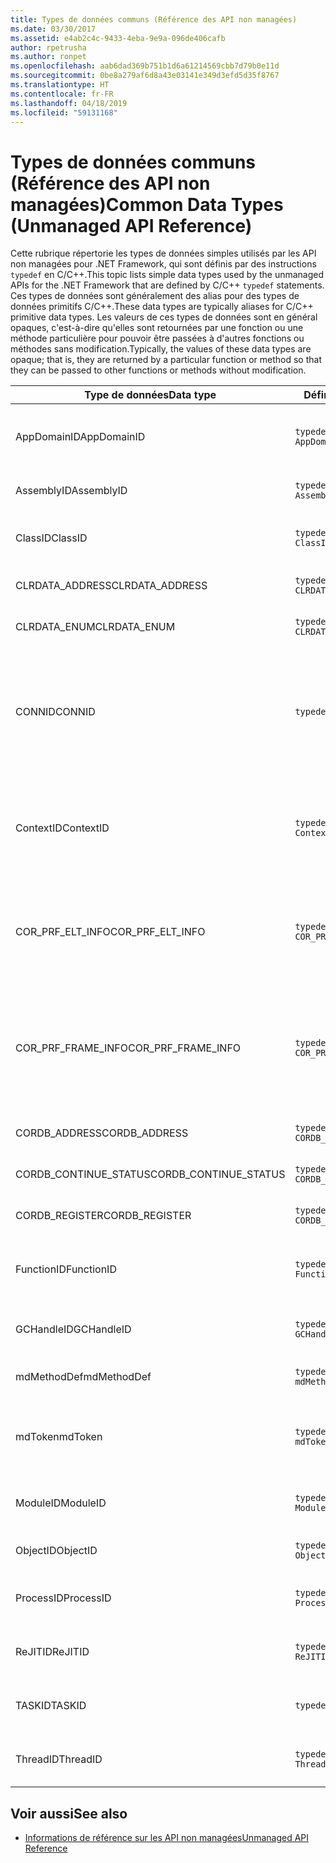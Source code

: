 ```yaml
---
title: Types de données communs (Référence des API non managées)
ms.date: 03/30/2017
ms.assetid: e4ab2c4c-9433-4eba-9e9a-096de406cafb
author: rpetrusha
ms.author: ronpet
ms.openlocfilehash: aab6dad369b751b1d6a61214569cbb7d79b0e11d
ms.sourcegitcommit: 0be8a279af6d8a43e03141e349d3efd5d35f8767
ms.translationtype: HT
ms.contentlocale: fr-FR
ms.lasthandoff: 04/18/2019
ms.locfileid: "59131168"
---
```

# <a name="common-data-types-unmanaged-api-reference"></a><span data-ttu-id="7bea3-102">Types de données communs (Référence des API non managées)</span><span class="sxs-lookup"><span data-stu-id="7bea3-102">Common Data Types (Unmanaged API Reference)</span></span>
<span data-ttu-id="7bea3-103">Cette rubrique répertorie les types de données simples utilisés par les API non managées pour .NET Framework, qui sont définis par des instructions `typedef` en C/C++.</span><span class="sxs-lookup"><span data-stu-id="7bea3-103">This topic lists simple data types used by the unmanaged APIs for the .NET Framework that are defined by C/C++ `typedef` statements.</span></span> <span data-ttu-id="7bea3-104">Ces types de données sont généralement des alias pour des types de données primitifs C/C++.</span><span class="sxs-lookup"><span data-stu-id="7bea3-104">These data types are typically aliases for C/C++ primitive data types.</span></span> <span data-ttu-id="7bea3-105">Les valeurs de ces types de données sont en général opaques, c'est-à-dire qu'elles sont retournées par une fonction ou une méthode particulière pour pouvoir être passées à d'autres fonctions ou méthodes sans modification.</span><span class="sxs-lookup"><span data-stu-id="7bea3-105">Typically, the values of these data types are opaque; that is, they are returned by a particular function or method so that they can be passed to other functions or methods without modification.</span></span>  
  
|<span data-ttu-id="7bea3-106">Type de données</span><span class="sxs-lookup"><span data-stu-id="7bea3-106">Data type</span></span>|<span data-ttu-id="7bea3-107">Définition</span><span class="sxs-lookup"><span data-stu-id="7bea3-107">Definition</span></span>|<span data-ttu-id="7bea3-108">Défini dans</span><span class="sxs-lookup"><span data-stu-id="7bea3-108">Defined in</span></span>|<span data-ttu-id="7bea3-109">Description</span><span class="sxs-lookup"><span data-stu-id="7bea3-109">Description</span></span>|  
|---------------|----------------|----------------|-----------------|  
|<span data-ttu-id="7bea3-110">AppDomainID</span><span class="sxs-lookup"><span data-stu-id="7bea3-110">AppDomainID</span></span>|`typedef UINT_PTR AppDomainID;`|<span data-ttu-id="7bea3-111">corprof.h</span><span class="sxs-lookup"><span data-stu-id="7bea3-111">corprof.h</span></span>|<span data-ttu-id="7bea3-112">L'identificateur d'un domaine d'application.</span><span class="sxs-lookup"><span data-stu-id="7bea3-112">The identifier of an application domain.</span></span>|  
|<span data-ttu-id="7bea3-113">AssemblyID</span><span class="sxs-lookup"><span data-stu-id="7bea3-113">AssemblyID</span></span>|`typedef UINT_PTR AssemblyID;`|<span data-ttu-id="7bea3-114">corprof.h</span><span class="sxs-lookup"><span data-stu-id="7bea3-114">corprof.h</span></span>|<span data-ttu-id="7bea3-115">L'identificateur d'un assembly.</span><span class="sxs-lookup"><span data-stu-id="7bea3-115">The identifier of an assembly.</span></span>|  
|<span data-ttu-id="7bea3-116">ClassID</span><span class="sxs-lookup"><span data-stu-id="7bea3-116">ClassID</span></span>|`typedef UINT_PTR ClassID;`|<span data-ttu-id="7bea3-117">corprof.h</span><span class="sxs-lookup"><span data-stu-id="7bea3-117">corprof.h</span></span>|<span data-ttu-id="7bea3-118">L'identificateur d'une classe managée.</span><span class="sxs-lookup"><span data-stu-id="7bea3-118">The identifier of a managed class.</span></span>|  
|<span data-ttu-id="7bea3-119">CLRDATA_ADDRESS</span><span class="sxs-lookup"><span data-stu-id="7bea3-119">CLRDATA_ADDRESS</span></span>|`typedef ULONG64 CLRDATA_ADDRESS;`|<span data-ttu-id="7bea3-120">clrdata.h</span><span class="sxs-lookup"><span data-stu-id="7bea3-120">clrdata.h</span></span>|<span data-ttu-id="7bea3-121">Une adresse mémoire de 64 bits.</span><span class="sxs-lookup"><span data-stu-id="7bea3-121">A 64-bit memory address.</span></span>|
|<span data-ttu-id="7bea3-122">CLRDATA_ENUM</span><span class="sxs-lookup"><span data-stu-id="7bea3-122">CLRDATA_ENUM</span></span>|`typedef ULONG64 CLRDATA_ADDRESS;`|<span data-ttu-id="7bea3-123">Non disponible</span><span class="sxs-lookup"><span data-stu-id="7bea3-123">Not Available</span></span>|<span data-ttu-id="7bea3-124">Une adresse mémoire de 64 bits.</span><span class="sxs-lookup"><span data-stu-id="7bea3-124">A 64-bit memory address.</span></span>|
|<span data-ttu-id="7bea3-125">CONNID</span><span class="sxs-lookup"><span data-stu-id="7bea3-125">CONNID</span></span>|`typedef DWORD CONNID;`|<span data-ttu-id="7bea3-126">cordebug.h, mscoree.h</span><span class="sxs-lookup"><span data-stu-id="7bea3-126">cordebug.h, mscoree.h</span></span>|<span data-ttu-id="7bea3-127">L'identificateur de connexion pour un thread qui est connecté à une instance de Microsoft SQL Server.</span><span class="sxs-lookup"><span data-stu-id="7bea3-127">The connection identifier for a thread that is connected to an instance of Microsoft SQL Server.</span></span>|  
|<span data-ttu-id="7bea3-128">ContextID</span><span class="sxs-lookup"><span data-stu-id="7bea3-128">ContextID</span></span>|`typedef UINT_PTR ContextID;`|<span data-ttu-id="7bea3-129">corprof.h</span><span class="sxs-lookup"><span data-stu-id="7bea3-129">corprof.h</span></span>|<span data-ttu-id="7bea3-130">L'identificateur du contexte associé à un thread managé particulier.</span><span class="sxs-lookup"><span data-stu-id="7bea3-130">The identifier of the context associated with a particular managed thread.</span></span>|  
|<span data-ttu-id="7bea3-131">COR_PRF_ELT_INFO</span><span class="sxs-lookup"><span data-stu-id="7bea3-131">COR_PRF_ELT_INFO</span></span>|`typedef UINT_PTR COR_PRF_ELT_INFO;`|<span data-ttu-id="7bea3-132">corprof.h</span><span class="sxs-lookup"><span data-stu-id="7bea3-132">corprof.h</span></span>|<span data-ttu-id="7bea3-133">Un handle opaque qui représente des informations sur un frame de pile particulier.</span><span class="sxs-lookup"><span data-stu-id="7bea3-133">An opaque handle that represents information about a particular stack frame.</span></span>|  
|<span data-ttu-id="7bea3-134">COR_PRF_FRAME_INFO</span><span class="sxs-lookup"><span data-stu-id="7bea3-134">COR_PRF_FRAME_INFO</span></span>|`typedef UINT_PTR COR_PRF_FRAME_INFO;`|<span data-ttu-id="7bea3-135">corprof.h</span><span class="sxs-lookup"><span data-stu-id="7bea3-135">corprof.h</span></span>|<span data-ttu-id="7bea3-136">Un handle opaque qui pointe vers un frame de pile.</span><span class="sxs-lookup"><span data-stu-id="7bea3-136">An opaque handle that points to a stack frame.</span></span> <span data-ttu-id="7bea3-137">Il est valide seulement pendant le rappel auquel il est passé.</span><span class="sxs-lookup"><span data-stu-id="7bea3-137">It is valid only during the callback to which it is passed.</span></span>|  
|<span data-ttu-id="7bea3-138">CORDB_ADDRESS</span><span class="sxs-lookup"><span data-stu-id="7bea3-138">CORDB_ADDRESS</span></span>|`typedef ULONG64 CORDB_ADDRESS;`|<span data-ttu-id="7bea3-139">cordebug.h</span><span class="sxs-lookup"><span data-stu-id="7bea3-139">cordebug.h</span></span>|<span data-ttu-id="7bea3-140">Une adresse en mémoire.</span><span class="sxs-lookup"><span data-stu-id="7bea3-140">An address in memory.</span></span>|  
|<span data-ttu-id="7bea3-141">CORDB_CONTINUE_STATUS</span><span class="sxs-lookup"><span data-stu-id="7bea3-141">CORDB_CONTINUE_STATUS</span></span>|`typedef DWORD CORDB_CONTINUE_STATUS;`|<span data-ttu-id="7bea3-142">cordebug.h</span><span class="sxs-lookup"><span data-stu-id="7bea3-142">cordebug.h</span></span>|<span data-ttu-id="7bea3-143">État de la continuation.</span><span class="sxs-lookup"><span data-stu-id="7bea3-143">The continuation status.</span></span>|  
|<span data-ttu-id="7bea3-144">CORDB_REGISTER</span><span class="sxs-lookup"><span data-stu-id="7bea3-144">CORDB_REGISTER</span></span>|`typedef ULONG64 CORDB_REGISTER;`|<span data-ttu-id="7bea3-145">cordebug.h</span><span class="sxs-lookup"><span data-stu-id="7bea3-145">cordebug.h</span></span>|<span data-ttu-id="7bea3-146">La valeur d'un registre du processeur.</span><span class="sxs-lookup"><span data-stu-id="7bea3-146">The value of a CPU register.</span></span>|
|<span data-ttu-id="7bea3-147">FunctionID</span><span class="sxs-lookup"><span data-stu-id="7bea3-147">FunctionID</span></span>|`typedef UINT_PTR FunctionID;`|<span data-ttu-id="7bea3-148">corprof.h</span><span class="sxs-lookup"><span data-stu-id="7bea3-148">corprof.h</span></span>|<span data-ttu-id="7bea3-149">L'identificateur d'une fonction ou d'une méthode.</span><span class="sxs-lookup"><span data-stu-id="7bea3-149">The identifier of a function or method.</span></span>|  
|<span data-ttu-id="7bea3-150">GCHandleID</span><span class="sxs-lookup"><span data-stu-id="7bea3-150">GCHandleID</span></span>|`typedef UINT_PTR GCHandleID;`|<span data-ttu-id="7bea3-151">corprof.h</span><span class="sxs-lookup"><span data-stu-id="7bea3-151">corprof.h</span></span>|<span data-ttu-id="7bea3-152">Un handle de récupération de mémoire.</span><span class="sxs-lookup"><span data-stu-id="7bea3-152">A garbage collection handle.</span></span>|  
|<span data-ttu-id="7bea3-153">mdMethodDef</span><span class="sxs-lookup"><span data-stu-id="7bea3-153">mdMethodDef</span></span>|`typedef mdToken mdMethodDef;`|<span data-ttu-id="7bea3-154">cordebug.h</span><span class="sxs-lookup"><span data-stu-id="7bea3-154">cordebug.h</span></span>|<span data-ttu-id="7bea3-155">Un jeton de définition de méthode.</span><span class="sxs-lookup"><span data-stu-id="7bea3-155">A method definition token.</span></span>|
|<span data-ttu-id="7bea3-156">mdToken</span><span class="sxs-lookup"><span data-stu-id="7bea3-156">mdToken</span></span>|`typedef UINT32 mdToken;`|<span data-ttu-id="7bea3-157">corprof.h</span><span class="sxs-lookup"><span data-stu-id="7bea3-157">corprof.h</span></span>|<span data-ttu-id="7bea3-158">Un jeton de métadonnées (une ligne dans une table de métadonnées).</span><span class="sxs-lookup"><span data-stu-id="7bea3-158">A metadata token (a row in a metadata table).</span></span>|  
|<span data-ttu-id="7bea3-159">ModuleID</span><span class="sxs-lookup"><span data-stu-id="7bea3-159">ModuleID</span></span>|`typedef UINT_PTR ModuleID;`|<span data-ttu-id="7bea3-160">corprof.h</span><span class="sxs-lookup"><span data-stu-id="7bea3-160">corprof.h</span></span>|<span data-ttu-id="7bea3-161">L'identificateur d'un module d'assembly.</span><span class="sxs-lookup"><span data-stu-id="7bea3-161">The identifier of an assembly module.</span></span>|  
|<span data-ttu-id="7bea3-162">ObjectID</span><span class="sxs-lookup"><span data-stu-id="7bea3-162">ObjectID</span></span>|`typedef UINT_PTR ObjectID;`|<span data-ttu-id="7bea3-163">corprof.h</span><span class="sxs-lookup"><span data-stu-id="7bea3-163">corprof.h</span></span>|<span data-ttu-id="7bea3-164">L'identificateur d'un objet.</span><span class="sxs-lookup"><span data-stu-id="7bea3-164">The identifier of an object.</span></span>|  
|<span data-ttu-id="7bea3-165">ProcessID</span><span class="sxs-lookup"><span data-stu-id="7bea3-165">ProcessID</span></span>|`typedef UINT_PTR ProcessID;`|<span data-ttu-id="7bea3-166">corprof.h</span><span class="sxs-lookup"><span data-stu-id="7bea3-166">corprof.h</span></span>|<span data-ttu-id="7bea3-167">L'identificateur d'un processus managé.</span><span class="sxs-lookup"><span data-stu-id="7bea3-167">The identifier of a managed process.</span></span>|  
|<span data-ttu-id="7bea3-168">ReJITID</span><span class="sxs-lookup"><span data-stu-id="7bea3-168">ReJITID</span></span>|`typedef UINT_PTR ReJITID;`|<span data-ttu-id="7bea3-169">corprof.h</span><span class="sxs-lookup"><span data-stu-id="7bea3-169">corprof.h</span></span>|<span data-ttu-id="7bea3-170">Identificateur d'une fonction traitée juste-à-temps.</span><span class="sxs-lookup"><span data-stu-id="7bea3-170">The identifier of a jitted function.</span></span>|  
|<span data-ttu-id="7bea3-171">TASKID</span><span class="sxs-lookup"><span data-stu-id="7bea3-171">TASKID</span></span>|`typedef UINT64 TASKID;`|<span data-ttu-id="7bea3-172">cordebug.h, mscoree.h</span><span class="sxs-lookup"><span data-stu-id="7bea3-172">cordebug.h, mscoree.h</span></span>|<span data-ttu-id="7bea3-173">L’identificateur d’un [ICLRTask](../../../docs/framework/unmanaged-api/hosting/iclrtask-interface.md) instance.</span><span class="sxs-lookup"><span data-stu-id="7bea3-173">The identifier of an [ICLRTask](../../../docs/framework/unmanaged-api/hosting/iclrtask-interface.md) instance.</span></span>|  
|<span data-ttu-id="7bea3-174">ThreadID</span><span class="sxs-lookup"><span data-stu-id="7bea3-174">ThreadID</span></span>|`typedef UINT_PTR ThreadID;`|<span data-ttu-id="7bea3-175">corprof.h</span><span class="sxs-lookup"><span data-stu-id="7bea3-175">corprof.h</span></span>|<span data-ttu-id="7bea3-176">L'identificateur d'un thread managé.</span><span class="sxs-lookup"><span data-stu-id="7bea3-176">The identifier of a managed thread.</span></span>|  
  
## <a name="see-also"></a><span data-ttu-id="7bea3-177">Voir aussi</span><span class="sxs-lookup"><span data-stu-id="7bea3-177">See also</span></span>

- [<span data-ttu-id="7bea3-178">Informations de référence sur les API non managées</span><span class="sxs-lookup"><span data-stu-id="7bea3-178">Unmanaged API Reference</span></span>](../../../docs/framework/unmanaged-api/index.md)
